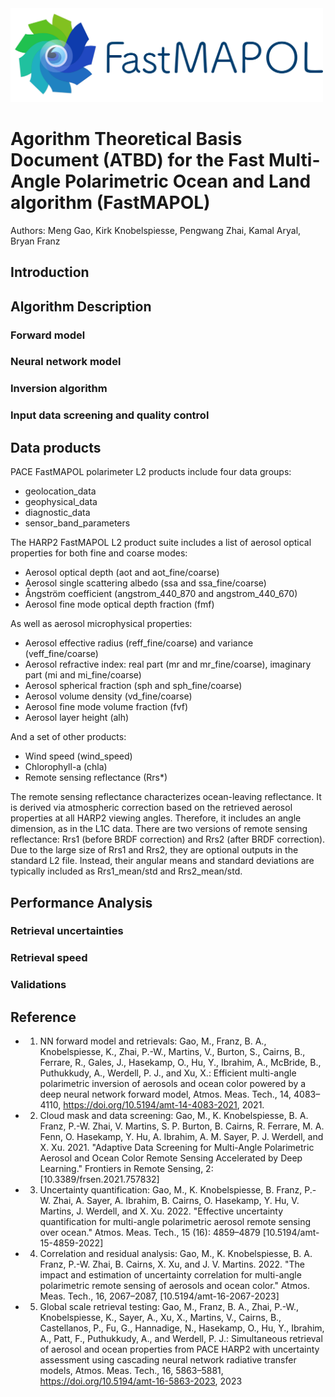 <!---![FastMAPO Logo](img/fastmapol1.png)--->
<img src="img/fastmapol1.png" alt="drawing" width="500"/>

# Agorithm Theoretical Basis Document (ATBD) for the Fast Multi-Angle Polarimetric Ocean and Land algorithm (FastMAPOL)

Authors: Meng Gao, Kirk Knobelspiesse, Pengwang Zhai, Kamal Aryal, Bryan Franz


## Introduction

## Algorithm Description
### Forward model
### Neural network model
### Inversion algorithm
### Input data screening and quality control


## Data products
PACE FastMAPOL polarimeter L2 products include four data groups:

- geolocation_data
- geophysical_data
- diagnostic_data
- sensor_band_parameters

The HARP2 FastMAPOL L2 product suite includes a list of aerosol optical properties for both fine and coarse modes:

- Aerosol optical depth (aot and aot_fine/coarse)
- Aerosol single scattering albedo (ssa and ssa_fine/coarse)
- Ångström coefficient (angstrom_440_870 and angstrom_440_670)
- Aerosol fine mode optical depth fraction (fmf)

As well as aerosol microphysical properties:

- Aerosol effective radius (reff_fine/coarse) and variance (veff_fine/coarse)
- Aerosol refractive index: real part (mr and mr_fine/coarse), imaginary part (mi and mi_fine/coarse)
- Aerosol spherical fraction (sph and sph_fine/coarse)
- Aerosol volume density (vd_fine/coarse)
- Aerosol fine mode volume fraction (fvf)
- Aerosol layer height (alh)

And a set of other products:

- Wind speed (wind_speed)
- Chlorophyll-a (chla)
- Remote sensing reflectance (Rrs*)

The remote sensing reflectance characterizes ocean-leaving reflectance. It is derived via atmospheric correction based on the retrieved aerosol properties at all HARP2 viewing angles. Therefore, it includes an angle dimension, as in the L1C data. There are two versions of remote sensing reflectance: Rrs1 (before BRDF correction) and Rrs2 (after BRDF correction). Due to the large size of Rrs1 and Rrs2, they are optional outputs in the standard L2 file. Instead, their angular means and standard deviations are typically included as Rrs1_mean/std and Rrs2_mean/std.

## Performance Analysis
### Retrieval uncertainties
### Retrieval speed
### Validations


## Reference

- 1. NN forward model and retrievals:   Gao, M., Franz, B. A., Knobelspiesse, K., Zhai, P.-W., Martins, V., Burton, S., Cairns, B., Ferrare, R., Gales, J., Hasekamp, O., Hu, Y., Ibrahim, A., McBride, B., Puthukkudy, A., Werdell, P. J., and Xu, X.: Efficient multi-angle polarimetric inversion of aerosols and ocean color powered by a deep neural network forward model, Atmos. Meas. Tech., 14, 4083–4110, https://doi.org/10.5194/amt-14-4083-2021, 2021.

- 2. Cloud mask and data screening:     Gao, M., K. Knobelspiesse, B. A. Franz, P.-W. Zhai, V. Martins, S. P. Burton, B. Cairns, R. Ferrare, M. A. Fenn, O. Hasekamp, Y. Hu, A. Ibrahim, A. M. Sayer, P. J. Werdell, and X. Xu. 2021. "Adaptive Data Screening for Multi-Angle Polarimetric Aerosol and Ocean Color Remote Sensing Accelerated by Deep Learning." Frontiers in Remote Sensing, 2: [10.3389/frsen.2021.757832]

- 3. Uncertainty quantification:        Gao, M., K. Knobelspiesse, B. Franz, P.-W. Zhai, A. Sayer, A. Ibrahim, B. Cairns, O. Hasekamp, Y. Hu, V. Martins, J. Werdell, and X. Xu. 2022. "Effective uncertainty quantification for multi-angle polarimetric aerosol remote sensing over ocean." Atmos. Meas. Tech., 15 (16): 4859–4879 [10.5194/amt-15-4859-2022]

- 4. Correlation and residual analysis: Gao, M., K. Knobelspiesse, B. A. Franz, P.-W. Zhai, B. Cairns, X. Xu, and J. V. Martins. 2022. "The impact and estimation of uncertainty correlation for multi-angle polarimetric remote sensing of aerosols and ocean color." Atmos. Meas. Tech., 16, 2067–2087, [10.5194/amt-16-2067-2023]
 
- 5. Global scale retrieval testing:    Gao, M., Franz, B. A., Zhai, P.-W., Knobelspiesse, K., Sayer, A., Xu, X., Martins, V., Cairns, B., Castellanos, P., Fu, G., Hannadige, N., Hasekamp, O., Hu, Y., Ibrahim, A., Patt, F., Puthukkudy, A., and Werdell, P. J.: Simultaneous retrieval of aerosol and ocean properties from PACE HARP2 with uncertainty assessment using cascading neural network radiative transfer models, Atmos. Meas. Tech., 16, 5863–5881, https://doi.org/10.5194/amt-16-5863-2023, 2023

